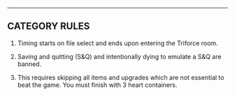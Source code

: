 ---

## CATEGORY RULES

1. Timing starts on file select and ends upon entering the Triforce room.

2. Saving and quitting (S&Q) and intentionally dying to emulate a S&Q are banned.

3. This requires skipping all items and upgrades which are not essential to beat the game. You must finish with 3 heart containers.

